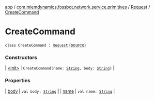 [app](../../../index.md) / [com.miemdynamics.fossbot.network.service.primitives](../../index.md) / [Request](../index.md) / [CreateCommand](./index.md)

# CreateCommand

`class CreateCommand : `[`Request`](../index.md) [(source)](https://github.com/binyot/fossbot/tree/master/app/src/main/java/com/miemdynamics/fossbot/network/service/primitives/request.kt#L19)

### Constructors

| [&lt;init&gt;](-init-.md) | `CreateCommand(name: `[`String`](https://kotlinlang.org/api/latest/jvm/stdlib/kotlin/-string/index.html)`, body: `[`String`](https://kotlinlang.org/api/latest/jvm/stdlib/kotlin/-string/index.html)`)` |

### Properties

| [body](body.md) | `val body: `[`String`](https://kotlinlang.org/api/latest/jvm/stdlib/kotlin/-string/index.html) |
| [name](name.md) | `val name: `[`String`](https://kotlinlang.org/api/latest/jvm/stdlib/kotlin/-string/index.html) |

